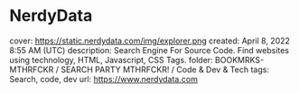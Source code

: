 # NerdyData

cover: https://static.nerdydata.com/img/explorer.png
created: April 8, 2022 8:55 AM (UTC)
description: Search Engine For Source Code. Find websites using technology, HTML, Javascript, CSS Tags.
folder: BOOKMRKS-MTHRFCKR / SEARCH PARTY MTHRFCKR! / Code & Dev & Tech
tags: Search, code, dev
url: https://www.nerdydata.com